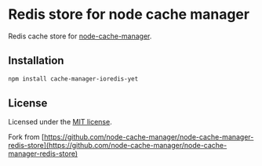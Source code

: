 # Redis store for node cache manager

Redis cache store for [node-cache-manager](https://github.com/node-cache-manager/node-cache-manager).

## Installation

```sh
npm install cache-manager-ioredis-yet
```

## License

Licensed under the [MIT license](./LICENSE).

Fork from [https://github.com/node-cache-manager/node-cache-manager-redis-store](https://github.com/node-cache-manager/node-cache-manager-redis-store)
